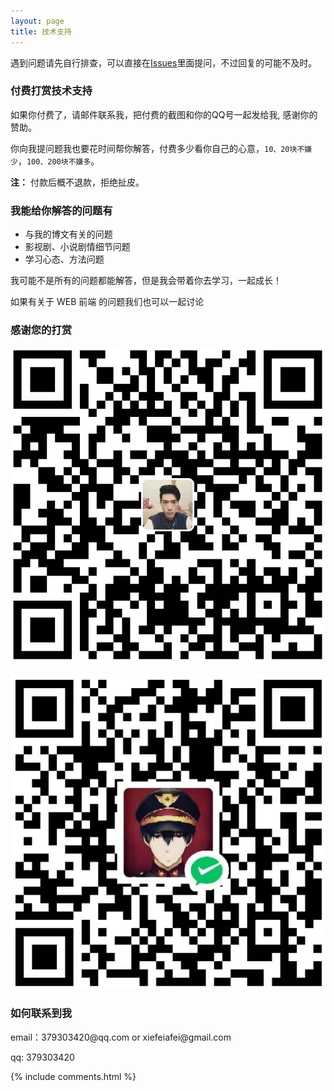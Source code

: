 ```yaml
---
layout: page
title: 技术支持 
---
```


遇到问题请先自行排查，可以直接在[Issues](https://github.com/GamerF1y/GamerF1y.github.io/issues)里面提问，不过回复的可能不及时。

<h3> 付费打赏技术支持 </h3>

如果你付费了，请邮件联系我，把付费的截图和你的QQ号一起发给我, 感谢你的赞助。

你向我提问题我也要花时间帮你解答，付费多少看你自己的心意，`10、20块不嫌少`，`100、200块不嫌多`。

**注：** 付款后概不退款，拒绝扯皮。


<h3> 我能给你解答的问题有 </h3>

* 与我的博文有关的问题
* 影视剧、小说剧情细节问题
* 学习心态、方法问题

我可能不是所有的问题都能解答，但是我会带着你去学习，一起成长！

如果有关于 WEB 前端 的问题我们也可以一起讨论


<h3> 感谢您的打赏 </h3> 

![](/images/payimg/alipayimg.jpg)

![](/images/payimg/weipayimg.jpg)

<h3> 如何联系到我 </h3>

<p> 
email：379303420@qq.com or xiefeiafei@gmail.com      
<p> 
qq: 379303420     
<p> 

{% include comments.html %}

